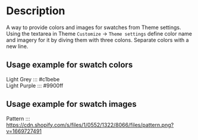 # Description
A way to provide colors and images for swatches from Theme settings. \
Using the textarea in Theme `Customize` -> `Theme settings` define color name and imagery for it by diving them with three colons. Separate colors with a new line.
## Usage example for swatch colors
Light Grey ::: #c1bebe \
Light Purple ::: #9900ff

## Usage example for swatch images
Pattern ::: https://cdn.shopify.com/s/files/1/0552/1322/8066/files/pattern.png?v=1669727491
